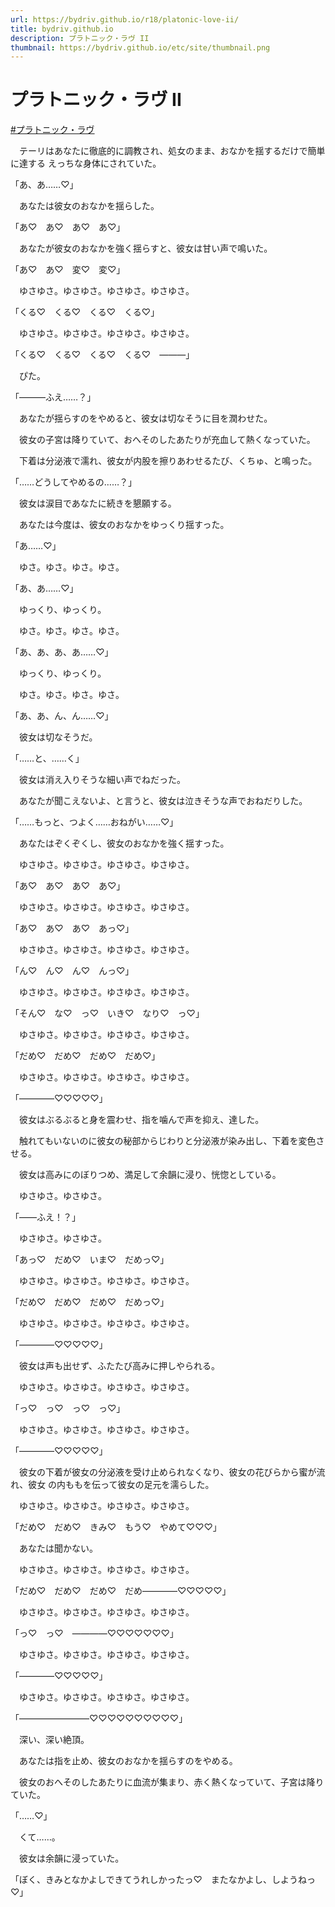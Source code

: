 ```yaml
---
url: https://bydriv.github.io/r18/platonic-love-ii/
title: bydriv.github.io
description: プラトニック・ラヴ II
thumbnail: https://bydriv.github.io/etc/site/thumbnail.png
---
```


# プラトニック・ラヴ II

[#プラトニック・ラヴ](/r18/platonic-love)

　テーリはあなたに徹底的に調教され、処女のまま、おなかを揺するだけで簡単に達する
えっちな身体にされていた。

「あ、あ……♡」

　あなたは彼女のおなかを揺らした。

「あ♡　あ♡　あ♡　あ♡」

　あなたが彼女のおなかを強く揺らすと、彼女は甘い声で鳴いた。

「あ♡　あ♡　変♡　変♡」

　ゆさゆさ。ゆさゆさ。ゆさゆさ。ゆさゆさ。

「くる♡　くる♡　くる♡　くる♡」

　ゆさゆさ。ゆさゆさ。ゆさゆさ。ゆさゆさ。

「くる♡　くる♡　くる♡　くる♡　―――」

　ぴた。

「―――ふえ……？」

　あなたが揺らすのをやめると、彼女は切なそうに目を潤わせた。

　彼女の子宮は降りていて、おへそのしたあたりが充血して熱くなっていた。

　下着は分泌液で濡れ、彼女が内股を擦りあわせるたび、くちゅ、と鳴った。

「……どうしてやめるの……？」

　彼女は涙目であなたに続きを懇願する。

　あなたは今度は、彼女のおなかをゆっくり揺すった。

「あ……♡」

　ゆさ。ゆさ。ゆさ。ゆさ。

「あ、あ……♡」

　ゆっくり、ゆっくり。

　ゆさ。ゆさ。ゆさ。ゆさ。

「あ、あ、あ、あ……♡」

　ゆっくり、ゆっくり。

　ゆさ。ゆさ。ゆさ。ゆさ。

「あ、あ、ん、ん……♡」

　彼女は切なそうだ。

「……と、……く」

　彼女は消え入りそうな細い声でねだった。

　あなたが聞こえないよ、と言うと、彼女は泣きそうな声でおねだりした。

「……もっと、つよく……おねがい……♡」

　あなたはぞくぞくし、彼女のおなかを強く揺すった。

　ゆさゆさ。ゆさゆさ。ゆさゆさ。ゆさゆさ。

「あ♡　あ♡　あ♡　あ♡」

　ゆさゆさ。ゆさゆさ。ゆさゆさ。ゆさゆさ。

「あ♡　あ♡　あ♡　あっ♡」

　ゆさゆさ。ゆさゆさ。ゆさゆさ。ゆさゆさ。

「ん♡　ん♡　ん♡　んっ♡」

　ゆさゆさ。ゆさゆさ。ゆさゆさ。ゆさゆさ。

「そん♡　な♡　っ♡　いき♡　なり♡　っ♡」

　ゆさゆさ。ゆさゆさ。ゆさゆさ。ゆさゆさ。

「だめ♡　だめ♡　だめ♡　だめ♡」

　ゆさゆさ。ゆさゆさ。ゆさゆさ。ゆさゆさ。

「――――♡♡♡♡♡」

　彼女はぶるぶると身を震わせ、指を噛んで声を抑え、達した。

　触れてもいないのに彼女の秘部からじわりと分泌液が染み出し、下着を変色させる。

　彼女は高みにのぼりつめ、満足して余韻に浸り、恍惚としている。

　ゆさゆさ。ゆさゆさ。

「――ふえ！？」

　ゆさゆさ。ゆさゆさ。

「あっ♡　だめ♡　いま♡　だめっ♡」

　ゆさゆさ。ゆさゆさ。ゆさゆさ。ゆさゆさ。

「だめ♡　だめ♡　だめ♡　だめっ♡」

　ゆさゆさ。ゆさゆさ。ゆさゆさ。ゆさゆさ。

「――――♡♡♡♡♡」

　彼女は声も出せず、ふたたび高みに押しやられる。

　ゆさゆさ。ゆさゆさ。ゆさゆさ。ゆさゆさ。

「っ♡　っ♡　っ♡　っ♡」

　ゆさゆさ。ゆさゆさ。ゆさゆさ。ゆさゆさ。

「――――♡♡♡♡♡」

　彼女の下着が彼女の分泌液を受け止められなくなり、彼女の花びらから蜜が流れ、彼女
の内ももを伝って彼女の足元を濡らした。

　ゆさゆさ。ゆさゆさ。ゆさゆさ。ゆさゆさ。

「だめ♡　だめ♡　きみ♡　もう♡　やめて♡♡♡」

　あなたは聞かない。

　ゆさゆさ。ゆさゆさ。ゆさゆさ。ゆさゆさ。

「だめ♡　だめ♡　だめ♡　だめ――――♡♡♡♡♡」

　ゆさゆさ。ゆさゆさ。ゆさゆさ。ゆさゆさ。

「っ♡　っ♡　――――♡♡♡♡♡♡♡」

　ゆさゆさ。ゆさゆさ。ゆさゆさ。ゆさゆさ。

「――――♡♡♡♡♡」

　ゆさゆさ。ゆさゆさ。ゆさゆさ。ゆさゆさ。

「――――――――♡♡♡♡♡♡♡♡♡♡」

　深い、深い絶頂。

　あなたは指を止め、彼女のおなかを揺らすのをやめる。

　彼女のおへそのしたあたりに血流が集まり、赤く熱くなっていて、子宮は降りていた。

「……♡」

　くて……。

　彼女は余韻に浸っていた。

「ぼく、きみとなかよしできてうれしかったっ♡　またなかよし、しようねっ♡」
